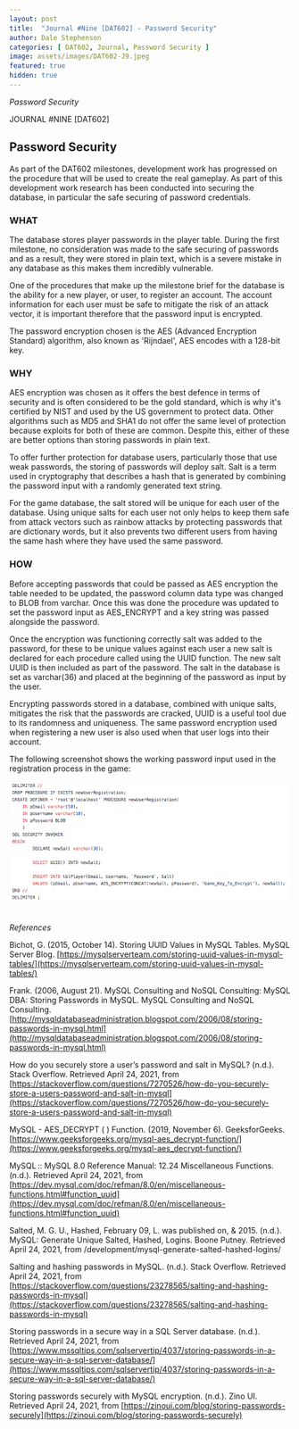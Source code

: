 ```yaml
---
layout: post
title:  "Journal #Nine [DAT602] - Password Security" 
author: Dale Stephenson
categories: [ DAT602, Journal, Password Security ]
image: assets/images/DAT602-J9.jpeg
featured: true
hidden: true
---
```

<i>Password Security</i>

JOURNAL #NINE [DAT602]

<h2>Password Security</h2>

As part of the DAT602 milestones, development work has progressed on the procedure that will be used to create the real gameplay. As part of this development work research has been conducted into securing the database, in particular the safe securing of password credentials.
 
<h3>WHAT</h3>
 
The database stores player passwords in the player table. During the first milestone, no consideration was made to the safe securing of passwords and as a result, they were stored in plain text, which is a severe mistake in any database as this makes them incredibly vulnerable.
 
One of the procedures that make up the milestone brief for the database is the ability for a new player, or user, to register an account. The account information for each user must be safe to mitigate the risk of an attack vector, it is important therefore that the password input is encrypted.
 
The password encryption chosen is the AES (Advanced Encryption Standard) algorithm, also known as 'Rijndael', AES encodes with a 128-bit key.
 
<h3>WHY</h3>
 
AES encryption was chosen as it offers the best defence in terms of security and is often considered to be the gold standard, which is why it's certified by NIST and used by the US government to protect data. Other algorithms such as MD5 and SHA1 do not offer the same level of protection because exploits for both of these are common. Despite this, either of these are better options than storing passwords in plain text.
 
To offer further protection for database users, particularly those that use weak passwords, the storing of passwords will deploy salt. Salt is a term used in cryptography that describes a hash that is generated by combining the password input with a randomly generated text string.
 
For the game database, the salt stored will be unique for each user of the database. Using unique salts for each user not only helps to keep them safe from attack vectors such as rainbow attacks by protecting passwords that are dictionary words, but it also prevents two different users from having the same hash where they have used the same password.
 
<h3>HOW</h3>
 
Before accepting passwords that could be passed as AES encryption the table needed to be updated, the password column data type was changed to BLOB from varchar. Once this was done the procedure was updated to set the password input as AES_ENCRYPT and a key string was passed alongside the password.
 
Once the encryption was functioning correctly salt was added to the password, for these to be unique values against each user a new salt is declared for each procedure called using the UUID function. The new salt UUID is then included as part of the password. The salt in the database is set as varchar(36) and placed at the beginning of the password as input by the user. 

Encrypting passwords stored in a database, combined with unique salts, mitigates the risk that the passwords are cracked, UUID is a useful tool due to its randomness and uniqueness. The same password encryption used when registering a new user is also used when that user logs into their account.

The following screenshot shows the working password input used in the registration process in the game:

<center><img src="/assets/images/DAT602_PasswordSecurity.png" alt="Password Security"></center><br>

<i>References</i>

Bichot, G. (2015, October 14). Storing UUID Values in MySQL Tables. MySQL Server Blog. [https://mysqlserverteam.com/storing-uuid-values-in-mysql-tables/](https://mysqlserverteam.com/storing-uuid-values-in-mysql-tables/)

Frank. (2006, August 21). MySQL Consulting and NoSQL Consulting: MySQL DBA: Storing Passwords in MySQL. MySQL Consulting and NoSQL Consulting. [http://mysqldatabaseadministration.blogspot.com/2006/08/storing-passwords-in-mysql.html](http://mysqldatabaseadministration.blogspot.com/2006/08/storing-passwords-in-mysql.html)

How do you securely store a user’s password and salt in MySQL? (n.d.). Stack Overflow. Retrieved April 24, 2021, from [https://stackoverflow.com/questions/7270526/how-do-you-securely-store-a-users-password-and-salt-in-mysql](https://stackoverflow.com/questions/7270526/how-do-you-securely-store-a-users-password-and-salt-in-mysql)

MySQL - AES_DECRYPT ( ) Function. (2019, November 6). GeeksforGeeks. [https://www.geeksforgeeks.org/mysql-aes_decrypt-function/](https://www.geeksforgeeks.org/mysql-aes_decrypt-function/)

MySQL :: MySQL 8.0 Reference Manual: 12.24 Miscellaneous Functions. (n.d.). Retrieved April 24, 2021, from [https://dev.mysql.com/doc/refman/8.0/en/miscellaneous-functions.html#function_uuid](https://dev.mysql.com/doc/refman/8.0/en/miscellaneous-functions.html#function_uuid)

Salted, M. G. U., Hashed, February 09, L. was published on, & 2015. (n.d.). MySQL: Generate Unique Salted, Hashed, Logins. Boone Putney. Retrieved April 24, 2021, from /development/mysql-generate-salted-hashed-logins/

Salting and hashing passwords in MySQL. (n.d.). Stack Overflow. Retrieved April 24, 2021, from [https://stackoverflow.com/questions/23278565/salting-and-hashing-passwords-in-mysql](https://stackoverflow.com/questions/23278565/salting-and-hashing-passwords-in-mysql)

Storing passwords in a secure way in a SQL Server database. (n.d.). Retrieved April 24, 2021, from [https://www.mssqltips.com/sqlservertip/4037/storing-passwords-in-a-secure-way-in-a-sql-server-database/](https://www.mssqltips.com/sqlservertip/4037/storing-passwords-in-a-secure-way-in-a-sql-server-database/)

Storing passwords securely with MySQL encryption. (n.d.). Zino UI. Retrieved April 24, 2021, from [https://zinoui.com/blog/storing-passwords-securely](https://zinoui.com/blog/storing-passwords-securely)

